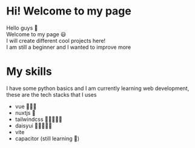 # Hi! Welcome to my page
Hello guys 🌈 <br />
Welcome to my page 😃 <br/>
I will create different cool projects here! <br/>
I am still a beginner and I wanted to improve more

# My skills
I have some python basics and I am currently learning web development, these are the tech stacks that I uses
- vue 🌟🌟🌟
- nuxtjs 🌟
- tailwindcss 🌟🌟🌟🌟🌟
- daisyui 🌟🌟🌟🌟🌟
- vite
- capacitor (still learning 🌟)
